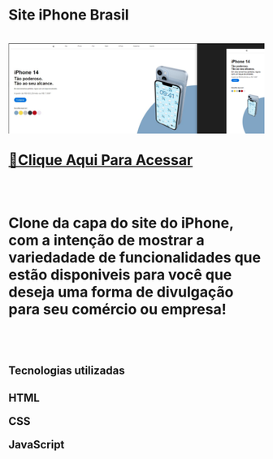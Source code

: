 <h1>Site iPhone Brasil<h1>



<img src="https://github.com/ViniFerAlbuquerque/iPhoneAppleBrasil/blob/master/img/2023-03-22%20(4).png?raw=true"/>

<br>


 [🔗Clique Aqui Para Acessar](https://viniferalbuquerque.github.io/iPhoneAppleBrasil/)

<br>

<p>Clone da capa do site do iPhone, com a intenção de mostrar a variedadade de funcionalidades que estão disponiveis para você que  deseja uma forma de divulgação para seu comércio ou empresa!<p>
<br>
<h2>Tecnologias utilizadas<h2>
<p>HTML<p>
<p>CSS<p>
<p>JavaScript<p>

